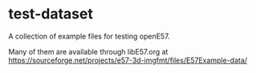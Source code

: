# test-dataset

A collection of example files for testing openE57. 

Many of them are available through libE57.org at https://sourceforge.net/projects/e57-3d-imgfmt/files/E57Example-data/
